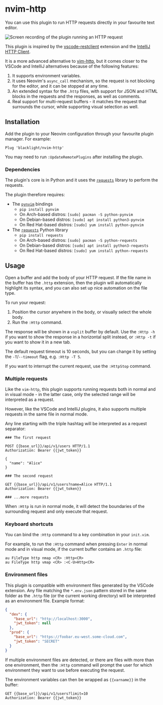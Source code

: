 # nvim-http

You can use this plugin to run HTTP requests directly in your favourite text
editor.

![Screen recording of the plugin running an HTTP request](https://user-images.githubusercontent.com/42405/231295219-c7715fb0-85d1-4183-8252-c8b670f59976.gif)

This plugin is inspired by the
[vscode-restclient](https://github.com/Huachao/vscode-restclient) extension and
the [IntelliJ HTTP
Client](https://www.jetbrains.com/help/idea/http-client-in-product-code-editor.html).

It is a more advanced alternative to
[vim-http](https://github.com/nicwest/vim-http), but it comes closer to the
VSCode and IntelliJ alternatives because of the following features:

1. It supports environment variables.
2. It uses Neovim's `async_call` mechanism, so the request is not blocking for
   the editor, and it can be stopped at any time.
3. An extended syntax for the `.http` files, with support for JSON and HTML
   blocks in the requests and the responses, as well as comments.
4. Real support for multi-request buffers - it matches the request that
   surrounds the cursor, while supporting visual selection as well.

## Installation

Add the plugin to your Neovim configuration through your favourite plugin
manager. For example:

```vim
Plug 'blacklight/nvim-http'
```

You may need to run `:UpdateRemotePlugins` after installing the plugin.

### Dependencies

The plugin's core is in Python and it uses the
[`requests`](https://github.com/psf/requests) library to perform the requests.

The plugin therefore requires:

- The [`pynvim`](https://github.com/neovim/pynvim) bindings
  - `pip install pynvim`
  - On Arch-based distros: `[sudo] pacman -S python-pynvim`
  - On Debian-based distros: `[sudo] apt install python3-pynvim`
  - On Red Hat-based distros: `[sudo] yum install python-pynvim`
- The [`requests`](https://github.com/psf/requests) Python library
  - `pip install requests`
  - On Arch-based distros: `[sudo] pacman -S python-requests`
  - On Debian-based distros: `[sudo] apt install python3-requests`
  - On Red Hat-based distros: `[sudo] yum install python-requests`

## Usage

Open a buffer and add the body of your HTTP request. If the file name in the
buffer has the `.http` extension, then the plugin will automatically highlight
its syntax, and you can also set up nice automation on the file type.

To run your request:

1. Position the cursor anywhere in the body, or visually select the whole body.
2. Run the `:Http` command.

The response will be shown in a `vsplit` buffer by default. Use the `:Http -h`
if you want to show the response in a horizontal split instead, or `:Http -t` if
you want to show it in a new tab.

The default request timeout is 10 seconds, but you can change it by setting the
`-T`/`--timeout` flag, e.g. `:Http -T 5`.

If you want to interrupt the current request, use the `:HttpStop` command.

### Multiple requests

Like the `vim-http`, this plugin supports running requests both in normal and in
visual mode - in the latter case, only the selected range will be interpreted as
a request.

However, like the VSCode and IntelliJ plugins, it also supports multiple
requests in the same file in normal mode.

Any line starting with the triple hashtag will be interpreted as a request
separator:

```
### The first request

POST {{base_url}}/api/v1/users HTTP/1.1
Authorization: Bearer {{jwt_token}}

{
  "name": "Alice"
}

### The second request

GET {{base_url}}/api/v1/users?name=Alice HTTP/1.1
Authorization: Bearer {{jwt_token}}

### ...more requests
```

When `:Http` is run in normal mode, it will detect the boundaries of the
surrounding request and only execute that request.

### Keyboard shortcuts

You can bind the `:Http` command to a key combination in your `init.vim`.

For example, to run the `:Http` command when pressing `Enter` in normal mode and
in visual mode, if the current buffer contains an `.http` file:

```vim
au FileType http nmap <CR> :Http<CR>
au FileType http vmap <CR> :<C-U>Http<CR>
```


### Environment files

This plugin is compatible with environment files generated by the VSCode
extension. Any file matching the `*.env.json` pattern stored in the same folder
as the `.http` file (or the current working directory) will be interpreted as an
environment file. Example format:

```json
{
  "dev": {
    "base_url": "http://localhost:3000",
    "jwt_token": null
  },
  "prod": {
    "base_url": "https://foobar.eu-west.some-cloud.com",
    "jwt_token": "SECRET"
  }
}
```

If multiple environment files are detected, or there are files with more than
one environment, then the `:Http` command will prompt the user for which
environment they want to use before executing the request.

The environment variables can then be wrapped as ``{{varname}}`` in the buffer:

```
GET {{base_url}}/api/v1/users?limit=10
Authorization: Bearer {{jwt_token}}
```

